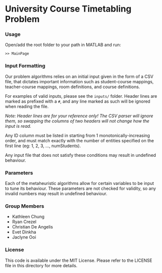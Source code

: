 # University Course Timetabling Problem

### Usage

Open/add the root folder to your path in MATLAB and run:

    >> MainPage

### Input Formatting

Our problem algorithms relies on an initial input given in the form of a CSV file, that dictates important information such as student-course mappings, teacher-course mappings, room definitions, and course definitions.

For examples of valid inputs, please see the `inputs/` folder. Header lines are marked as prefixed with a `#`, and any line marked as such will be ignored when reading the file.

*Note: Header lines are for your reference only! The CSV parser will ignore them, so swapping the columns of two headers will not change how the input is read.*

Any ID column must be listed in starting from 1 monotonically-increasing order, and must match exactly with the number of entities specified on the first line (eg: 1, 2, 3, ..., numStudents).

Any input file that does not satisfy these conditions may result in undefined behaviour.

### Parameters

Each of the metaheuristic algorithms allow for certain variables to be input to tune its behaviour. These parameters are not checked for validity, so any invalid numbers may result in undefined behaviour.

### Group Members

- Kathleen Chung
- Ryan Crezel
- Christian De Angelis
- Evet Dinkha
- Jaclyne Ooi

### License

This code is available under the MIT License. Please refer to the LICENSE file in this directory for more details.
